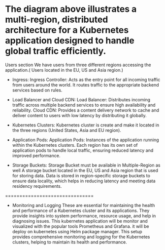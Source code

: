 # The diagram above illustrates a multi-region, distributed architecture for a Kubernetes application designed to handle global traffic efficiently.

Users section
We have users from three different regions accessing the application.( Users located in the EU, US and Asia region.)

- Ingress:
  Ingress Controller: Acts as the entry point for all incoming traffic from users around the world. It routes traffic to the appropriate backend services based on rules.

- Load Balancer and Cloud CDN:
  Load Balancer: Distributes incoming traffic across multiple backend services to ensure high availability and reliability.
  Cloud CDN: Provides a content delivery network to cache and deliver content to users with low latency by distributing it globally.

- Kubernetes Clusters:
  Kubernetes cluster is create and make it located in the three regions (United States, Asia and EU region).

- Application Pods:
  Application Pods: Instances of the application running within the Kubernetes clusters. Each region has its own set of application pods to handle local traffic, ensuring reduced latency and improved performance.

- Storage Buckets:
  Storage Bucket must be available in Multiple-Region as well
  A storage bucket located in the EU, US and Asia region that is used for storing data. Data is stored in region-specific storage buckets to ensure data locality, which helps in reducing latency and meeting data residency requirements.

===============================

- Monitoring and Logging
  These are essential for maintaining the health and performance of a Kubernetes cluster and its applications. They provide insights into system performance, resource usage, and help in diagnosing issues.
  This kubernetes application will be monitor and visualized with the popular tools Prometheus and Grafana. it will be deploy on kubernetes using Helm package manager. This setup provides comprehensive monitoring and logging for the Kubernetes clusters, helping to maintain its health and performance.
